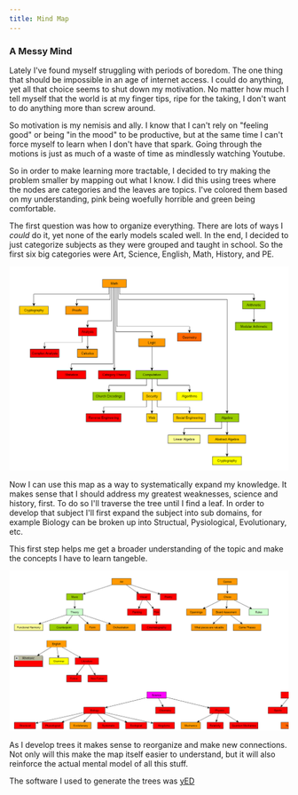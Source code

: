 ```yaml
---
title: Mind Map
---
```


### A Messy Mind

Lately I've found myself struggling with periods of boredom. The one thing that should be impossible in an age of internet access. I could do anything, yet all that choice seems to shut down my motivation. No matter how much I tell myself that the world is at my finger tips, ripe for the taking, I don't want to do anything more than screw around.

So motivation is my nemisis and ally. I know that I can't rely on "feeling good" or being "in the mood" to be productive, but at the same time I can't force myself to learn when I don't have that spark. Going through the motions is just as much of a waste of time as mindlessly watching Youtube.

So in order to make learning more tractable, I decided to try making the problem smaller by mapping out what I know. I did this using trees where the nodes are categories and the leaves are topics. I've colored them based on my understanding, pink being woefully horrible and green being comfortable.

The first question was how to organize everything. There are lots of ways I *could* do it, yet none of the early models scaled well. In the end, I decided to just categorize subjects as they were grouped and taught in school. So the first six big categories were Art, Science, English, Math, History, and PE.

![Section 1](../images/mind-map-1.png)

Now I can use this map as a way to systematically expand my knowledge. It makes sense that I should address my greatest weaknesses, science and history, first. To do so I'll traverse the tree until I find a leaf. In order to develop that subject I'll first expand the subject into sub domains, for example Biology can be broken up into Structual, Pysiological, Evolutionary, etc.

This first step helps me get a broader understanding of the topic and make the concepts I have to learn tangeble.

![Section 2](../images/mind-map-2.png)

As I develop trees it makes sense to reorganize and make new connections. Not only will this make the map itself easier to understand, but it will also reinforce the actual mental model of all this stuff.

The software I used to generate the trees was [yED](https://www.yworks.com/products/yed)


